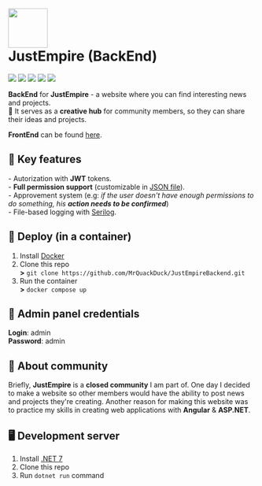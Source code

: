 <h1><img src="https://github.com/MrQuackDuck/JustEmpireBackend/assets/61251075/e263f541-9e62-4852-9cd4-bb990b09e9bf" height=80 /><div>JustEmpire (BackEnd)</div></h1>
<p>
  <a href="https://dotnet.microsoft.com/en-us/apps/aspnet"><img src="https://img.shields.io/badge/ASP.NET-gray?color=2A4FBD&logo=dotnet" /></a>
  <a href="https://www.sqlite.org/"><img src="https://img.shields.io/badge/SQLite-gray?color=488BB5&logo=sqlite" /></a>
  <a href="https://docs.docker.com/get-docker/"><img src="https://img.shields.io/badge/Docker-gray?color=1C90ED&logo=docker&logoColor=FFFFFF" /></a>
  <a href="https://learn.microsoft.com/en-us/ef/core/"><img src="https://img.shields.io/badge/EF_Core-gray?color=F07427&logo=dotnet" /></a>
  <a href="https://serilog.net/"><img src="https://img.shields.io/badge/Serilog-gray?color=f5230c" /></a>
</p>

<b>BackEnd</b> for <b>JustEmpire</b> - a website where you can find interesting news and projects. <br>
🌌 It serves as a <b>creative hub</b> for community members, so they can share their ideas and projects.

<b>FrontEnd</b> can be found <a href="https://github.com/MrQuackDuck/JustEmpireFrontend/">here</a>.

## 🌠 Key features

\- Autorization with <b>JWT</b> tokens. <br>
\- <b>Full permission support</b> (customizable in <a href="https://github.com/MrQuackDuck/JustEmpireBackend/blob/master/JustEmpire/Ranks.json">JSON file</a>). <br>
\- Approvement system (e.g: <i>if the user doesn't have enough permissions to do something, his <b>action needs to be confirmed</b></i>)<br>
\- File-based logging with <a href="https://serilog.net/">Serilog</a>. <br>

## 🐳 Deploy (in a container)
1. Install <a href="https://docs.docker.com/get-docker/">Docker</a>
2. Clone this repo <br>
   **>** `git clone https://github.com/MrQuackDuck/JustEmpireBackend.git`
3. Run the container <br>
   **>** `docker compose up`

## 🔐 Admin panel credentials
<b>Login</b>: admin<br>
<b>Password</b>: admin

## 📃 About community

Briefly, <b>JustEmpire</b> is a <b>closed community</b> I am part of. 
One day I decided to make a website so other members would have the ability to post news and projects they're creating. 
Another reason for making this website was to practice my skills in creating web applications with <b>Angular</b> & <b>ASP.NET</b>.

## 🖥 Development server

1. Install <a href="https://dotnet.microsoft.com/en-us/download/dotnet/7.0">.NET 7</a>
2. Clone this repo
3. Run `dotnet run` command

